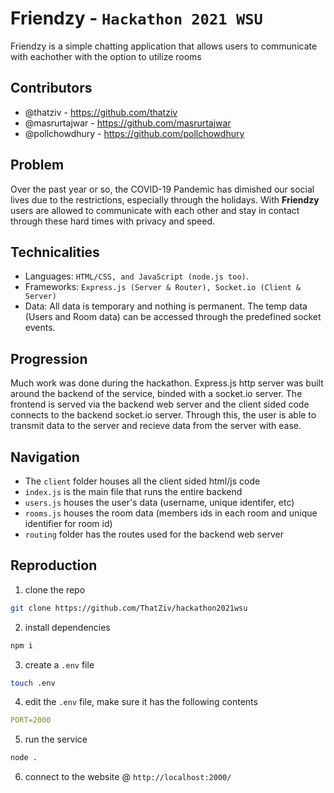 # Friendzy - `Hackathon 2021 WSU`
Friendzy is a simple chatting application that allows users to communicate with eachother with the option to utilize rooms

## Contributors
* @thatziv - https://github.com/thatziv
* @masrurtajwar - https://github.com/masrurtajwar
* @pollchowdhury - https://github.com/pollchowdhury

## Problem
Over the past year or so, the COVID-19 Pandemic has dimished our social lives due to the restrictions, especially through the holidays. With **Friendzy** users are allowed to communicate with each other and stay in contact through these hard times with privacy and speed.

## Technicalities
* Languages: `HTML/CSS, and JavaScript (node.js too)`.
* Frameworks: `Express.js (Server & Router), Socket.io (Client & Server)`
* Data: All data is temporary and nothing is permanent. The temp data (Users and Room data) can be accessed through the predefined socket events.

## Progression
Much work was done during the hackathon. Express.js http server was built around the backend of the service, binded with a socket.io server. The frontend is served via the backend web server and the client sided code connects to the backend socket.io server. Through this, the user is able to transmit data to the server and recieve data from the server with ease.

## Navigation
* The `client` folder houses all the client sided html/js code
* `index.js` is the main file that runs the entire backend
* `users.js` houses the user's data (username, unique identifer, etc)
* `rooms.js` houses the room data (members ids in each room and unique identifier for room id)
* `routing` folder has the routes used for the backend web server

## Reproduction
1. clone the repo
```sh
git clone https://github.com/ThatZiv/hackathon2021wsu
```

2. install dependencies
```sh
npm i
```

3. create a `.env` file
```sh
touch .env
```

4. edit the `.env` file, make sure it has the following contents
```yaml
PORT=2000
```

5. run the service
```sh
node .
```

6. connect to the website @ `http://localhost:2000/`

